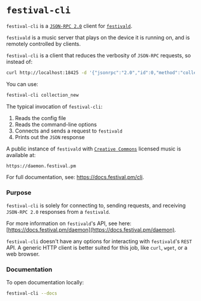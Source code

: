 # `festival-cli`
`festival-cli` is a [`JSON-RPC 2.0`](https://www.jsonrpc.org/specification) client for [`festivald`](https://docs.festival.pm/daemon).

`festivald` is a music server that plays on the device it is running on, and is remotely controlled by clients.

`festival-cli` is a client that reduces the verbosity of `JSON-RPC` requests, so instead of:
```bash
curl http://localhost:18425 -d '{"jsonrpc":"2.0","id":0,"method":"collection_new","params":{"paths":null}}'
```
You can use:
```bash
festival-cli collection_new
```

The typical invocation of `festival-cli`:
1. Reads the config file
2. Reads the command-line options
3. Connects and sends a request to `festivald`
4. Prints out the `JSON` response

A public instance of `festivald` with [`Creative Commons`](https://creativecommons.org/licenses/by-nc-nd/4.0/) licensed music is available at:
```
https://daemon.festival.pm
```

For full documentation, see: https://docs.festival.pm/cli.

### Purpose
`festival-cli` is solely for connecting to, sending requests, and receiving `JSON-RPC 2.0` responses from a `festivald`.

For more information on `festivald`'s API, see here: [https://docs.festival.pm/daemon](https://docs.festival.pm/daemon).

`festival-cli` doesn't have any options for interacting with `festivald`'s `REST` API. A generic HTTP client is better suited for this job, like `curl`, `wget`, or a web browser.

### Documentation
To open documentation locally:
```bash
festival-cli --docs
```
